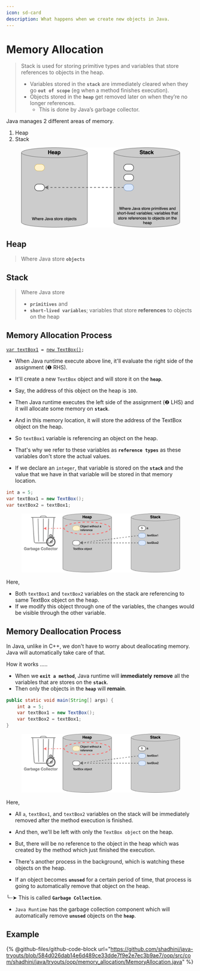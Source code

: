 ```yaml
---
icon: sd-card
description: What happens when we create new objects in Java.
---
```


# Memory Allocation

> Stack is used for storing primitive types and variables that store references to objects in the heap.&#x20;
>
> * Variables stored in the **`stack`** are immediately cleared when they go **`out of scope`** (eg when a method finishes execution).&#x20;
> * Objects stored in the **`heap`** get removed later on when they’re no longer references.&#x20;
>   * This is done by Java’s garbage collector.

Java manages 2 different areas of memory.

1. Heap
2. Stack

<figure><img src="../.gitbook/assets/java-heap-stack.png" alt="" width="563"><figcaption></figcaption></figure>

## Heap

> Where Java store **`objects`**



## Stack

> Where Java store&#x20;
>
> * **`primitives`** and
> * **`short-lived variables`**; variables that store **references** to objects on the heap



## Memory Allocation Process

<pre class="language-java"><code class="lang-java"><a data-footnote-ref href="#user-content-fn-1">var textBox1</a> = <a data-footnote-ref href="#user-content-fn-2">new TextBox()</a>;
</code></pre>

* When Java runtime execute above line, it'll evaluate the right side of the assignment (❶ RHS).
* It'll create a new `TextBox` object and will store it on the **`heap`**.
* Say, the address of this object on the heap is `100`.
* Then Java runtime executes the left side of the assignment (❷ LHS) and it will allocate some memory on **`stack`**.
* And in this memory location, it will store the address of the TextBox object on the heap.
* So `textBox1` variable is referencing an object on the heap.
* That's why we refer to these variables as **`reference types`** as these variables don't store the actual values.



* If we declare an `integer`, that variable is stored on the **`stack`** and the value that we have in that variable will be stored in that memory location.



```java
int a = 5;
var textBox1 = new TextBox();
var textBox2 = textBox1;
```

<figure><img src="../.gitbook/assets/java-heap-stack-example.png" alt=""><figcaption></figcaption></figure>

Here,

* Both `textBox1` and `textBox2` variables on the stack are referencing to same TextBox object on the heap.
* If we modify this object through one of the variables, the changes would be visible through the other variable.



## Memory Deallocation Process

In Java, unlike in C++, we don't have to worry about deallocating memory. Java will automatically take care of that.

How it works .....

* When we **`exit a method`**, Java runtime will **immediately** **remove** all the variables that are stores on the **`stack`**.
* Then only the objects in the **`heap`** will **remain**.



```java
public static void main(String[] args) {
    int a = 5;
    var textBox1 = new TextBox();
    var textBox2 = textBox1;
}
```

<figure><img src="../.gitbook/assets/java-heap-stack-example.png" alt=""><figcaption></figcaption></figure>

Here,&#x20;

* All `a`, `textBox1`,  and `textBox2` variables on the stack will be immediately removed after the method execution is finished.
* And then, we'll be left with only the `TextBox object` on the heap.
* But, there will be no reference to the object in the heap which was created by the method which just finished the execution.



* There's another process in the background, which is watching these objects on the heap.
* If an object becomes **`unused`** for a certain period of time, that process is going to automatically remove that object on the heap.

&#x20;     ╰┈➤ This is called **`Garbage Collection`**.

* `Java Runtime` has the garbage collection component which will automatically remove **`unused`** objects on the **`heap`**.



## Example

{% @github-files/github-code-block url="https://github.com/shadhini/java-tryouts/blob/584d026dab14e6d489ce33dde7f9e2e7ec3b9ae7/oop/src/com/shadhini/java/tryouts/oop/memory_allocation/MemoryAllocation.java" %}



[^1]: ❷ LHS

[^2]: ❶ RHS
